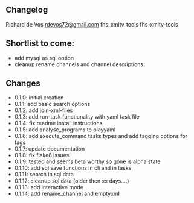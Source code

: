 ## Changelog

Richard de Vos <rdevos72@gmail.com>
fhs_xmltv_tools
fhs-xmltv-tools

Shortlist to come:
------------------
- add mysql as sql option
- cleanup rename channels and channel descriptions

Changes
-------
- 0.1.0: initial creation
- 0.1.1: add basic search options
- 0.1.2: add join-xml-files
- 0.1.3: add run-task functionality with yaml task file
- 0.1.4: fix readme install instructions
- 0.1.5: add analyse_programs to playyaml
- 0.1.6: add execute_command tasks types and add tagging options for tags
- 0.1.7: update documentation
- 0.1.8: fix flake8 issues
- 0.1.9: tested and seems beta worthy so gone is alpha state
- 0.1.10: add sql save functions in cli and in tasks
- 0.1.11: search in sql data
- 0.1.12: cleanup sql data (older then xx days....)
- 0.1.13: add interactive mode
- 0.1.14: add rename_channel and emptyxml
